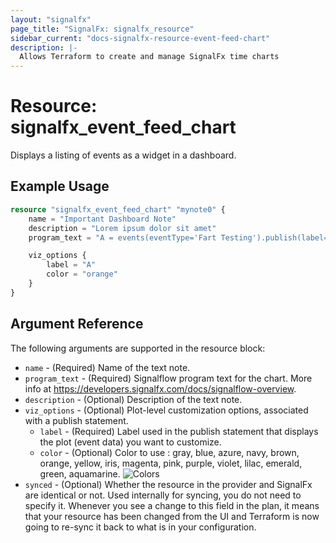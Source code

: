 ```yaml
---
layout: "signalfx"
page_title: "SignalFx: signalfx_resource"
sidebar_current: "docs-signalfx-resource-event-feed-chart"
description: |-
  Allows Terraform to create and manage SignalFx time charts
---
```


# Resource: signalfx_event_feed_chart

Displays a listing of events as a widget in a dashboard.

## Example Usage

```terraform
resource "signalfx_event_feed_chart" "mynote0" {
    name = "Important Dashboard Note"
    description = "Lorem ipsum dolor sit amet"
    program_text = "A = events(eventType='Fart Testing').publish(label='A')"

    viz_options {
        label = "A"
        color = "orange"
    }
}
```

## Argument Reference

The following arguments are supported in the resource block:

* `name` - (Required) Name of the text note.
* `program_text` - (Required) Signalflow program text for the chart. More info at <https://developers.signalfx.com/docs/signalflow-overview>.
* `description` - (Optional) Description of the text note.
* `viz_options` - (Optional) Plot-level customization options, associated with a publish statement.
    * `label` - (Required) Label used in the publish statement that displays the plot (event data) you want to customize.
    * `color` - (Optional) Color to use : gray, blue, azure, navy, brown, orange, yellow, iris, magenta, pink, purple, violet, lilac, emerald, green, aquamarine. ![Colors](https://github.com/signalfx/terraform-provider-signalfx/raw/master/docs/resources/colors.png)
* `synced` - (Optional) Whether the resource in the provider and SignalFx are identical or not. Used internally for syncing, you do not need to specify it. Whenever you see a change to this field in the plan, it means that your resource has been changed from the UI and Terraform is now going to re-sync it back to what is in your configuration.
